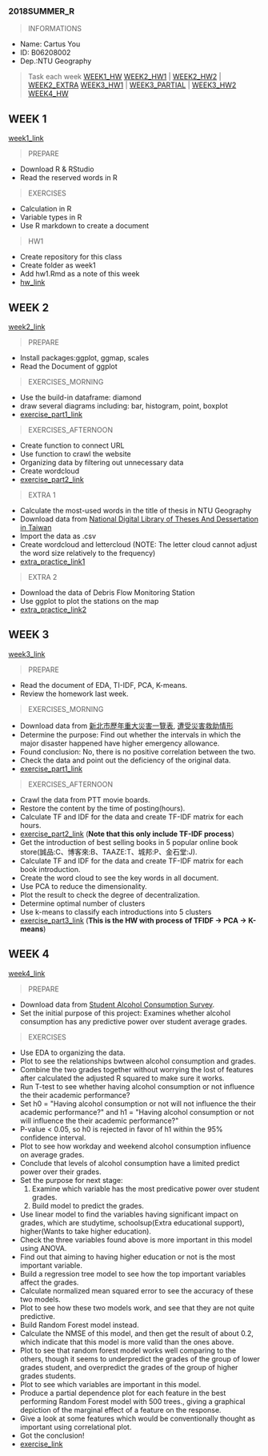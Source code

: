 ### 2018SUMMER_R
> INFORMATIONS
* Name: Cartus You
* ID: B06208002
* Dep.:NTU Geography
> Task each week
    [WEEK1_HW](https://cartus0910.github.io/2018SUMMER_R/week1/hw1.html)
    [WEEK2_HW1](https://cartus0910.github.io/2018SUMMER_R/week2/0711morning.html) | [WEEK2_HW2](https://cartus0910.github.io/2018SUMMER_R/week2/0711afternoon.html) | [WEEK2_EXTRA](https://cartus0910.github.io/2018SUMMER_R/week2/geog_paper.html) 
    [WEEK3_HW1](https://cartus0910.github.io/2018SUMMER_R/week3/0718morning.html) | [WEEK3_PARTIAL](https://cartus0910.github.io/2018SUMMER_R/week3/0718afternoon_only_TF-IDF_.html) | [WEEK3_HW2](https://cartus0910.github.io/2018SUMMER_R/week3/0718afternoon.html) 
    [WEEK4_HW](https://cartus0910.github.io/2018SUMMER_R/week4/0725morning.html)

## WEEK 1
[week1_link](https://n2-data-science-programming.gitbook.io/rsummer/week_1)
> PREPARE
* Download R & RStudio
* Read the reserved words in R

> EXERCISES
* Calculation in R
* Variable types in R
* Use R markdown to create a document 

> HW1
* Create repository for this class
* Create folder as week1
* Add hw1.Rmd as a note of this week
* [hw_link](https://cartus0910.github.io/2018SUMMER_R/week1/hw1.html)

## WEEK 2
[week2_link](https://n2-data-science-programming.gitbook.io/rsummer/week_2)
> PREPARE
* Install packages:ggplot, ggmap, scales
* Read the Document of ggplot

> EXERCISES_MORNING
* Use the build-in dataframe: diamond
* draw several diagrams including: bar, histogram, point, boxplot
* [exercise_part1_link](https://cartus0910.github.io/2018SUMMER_R/week2/0711morning.html)

> EXERCISES_AFTERNOON
* Create function to connect URL
* Use function to crawl the website
* Organizing data by filtering out unnecessary data
* Create wordcloud
* [exercise_part2_link](https://cartus0910.github.io/2018SUMMER_R/week2/0711afternoon.html)

> EXTRA 1
* Calculate the most-used words in the title of thesis in NTU Geography
* Download data from [National Digital Library of Theses And Dessertation in Taiwan](https://etds.ncl.edu.tw/cgi-bin/gs32/gsweb.cgi/ccd=MFzs7f/webmge?switchlang=en)
* Import the data as .csv
* Create wordcloud and lettercloud (NOTE: The letter cloud cannot adjust the word size relatively to the frequency)
* [extra_practice_link1](https://cartus0910.github.io/2018SUMMER_R/week2/geog_paper.html)

> EXTRA 2
* Download the data of Debris Flow Monitoring Station
* Use ggplot to plot the stations on the map
* [extra_practice_link2](https://cartus0910.github.io/2018SUMMER_R/week2/0717MAP)

## WEEK 3
[week3_link](https://n2-data-science-programming.gitbook.io/rsummer/week_3)
> PREPARE
* Read the document of EDA, TI-IDF, PCA, K-means.
* Review the homework last week.

> EXERCISES_MORNING
* Download data from [新北市歷年重大災害一覽表](https://data.gov.tw/dataset/33645), [遭受災害救助情形](https://data.gov.tw/dataset/56813)
* Determine the purpose: Find out whether the intervals in which the major disaster happened have higher emergency allowance.
* Found conclusion: No, there is no positive correlation between the two.
* Check the data and point out the deficiency of the original data.
* [exercise_part1_link](https://cartus0910.github.io/2018SUMMER_R/week3/0718morning.html)

> EXERCISES_AFTERNOON
* Crawl the data from PTT movie boards.
* Restore the content by the time of posting(hours).
* Calculate TF and IDF for the data and create TF-IDF matrix for each hours.
* [exercise_part2_link](https://cartus0910.github.io/2018SUMMER_R/week3/0718afternoon_only_TF-IDF_.html)
(**Note that this only include TF-IDF process**)
* Get the introduction of best selling books in 5 popular online book store(誠品:C、博客來:B、TAAZE:T、城邦:P、金石堂:J).
* Calculate TF and IDF for the data and create TF-IDF matrix for each book introduction.
* Create the word cloud to see the key words in all document.
* Use PCA to reduce the dimensionality.
* Plot the result to check the degree of decentralization.
* Determine optimal number of clusters
* Use k-means to classify each introductions into 5 clusters
* [exercise_part3_link](https://cartus0910.github.io/2018SUMMER_R/week3/0718afternoon.html)
(**This is the HW with process of TFIDF -> PCA -> K-means**)


## WEEK 4
[week4_link](https://n2-data-science-programming.gitbook.io/rsummer/week_4)
> PREPARE
* Download data from [Student Alcohol Consumption Survey](https://www.kaggle.com/uciml/student-alcohol-consumption).
* Set the initial purpose of this project: Examines whether alcohol consumption has any predictive power over student average grades.

> EXERCISES
* Use EDA to organizing the data.
* Plot to see the relationships bwtween alcohol consumption and grades.
* Combine the two grades together without worrying the lost of features after calculated the adjusted R squared to make sure it works.
* Run T-test to see whether having alcohol consumption or not influence the their academic performance?
* Set h0 = "Having alcohol consumption or not will not influence the their academic performance?" and h1 = "Having alcohol consumption or not will influence the their academic performance?"
* P-value < 0.05, so h0 is rejected in favor of h1 within the 95% confidence interval.
* Plot to see how workday and weekend alcohol consumption influence on average grades.
* Conclude that levels of alcohol consumption have a limited predict power over their grades.
* Set the purpose for next stage:
  1. Examine which variable has the most predicative power over student grades.
  2. Build model to predict the grades.
* Use linear model to find the variables having significant impact on grades, which are studytime, schoolsup(Extra educational support), higher(Wants to take higher education).
* Check the three variables found above is more important in this model using ANOVA.
* Find out that aiming to having higher education or not is the most important variable.
* Build a regression tree model to see how the top important variables affect the grades.
* Calculate normalized mean squared error to see the accuracy of these two models.
* Plot to see how these two models work, and see that they are not quite predictive.
* Build Random Forest model instead.
* Calculate the NMSE of this model, and then get the result of about 0.2, which indicate that this model is more valid than the ones above.
* Plot to see that random forest model works well comparing to the others, though it seems to underpredict the grades of the group of lower grades student, and overpredict the grades of the group of higher grades students.
* Plot to see which variables are important in this model.
* Produce a partial dependence plot for each feature in the best performing Random Forest model with 500 trees., giving a graphical depiction of the marginal effect of a feature on the response.
* Give a look at some features which would be conventionally thought as important using correlational plot.
* Got the conclusion!
* [exercise_link](https://cartus0910.github.io/2018SUMMER_R/week4/0725morning.html)
